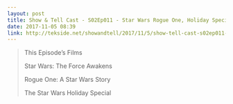 ```yaml
---
layout: post
title: Show & Tell Cast - S02Ep011 - Star Wars Rogue One, Holiday Special & Force Awakens
date: 2017-11-05 08:39
link: http://tekside.net/showandtell/2017/11/5/show-tell-cast-s02ep011-star-wars-rogue-one-holiday-special-force-awakens
---
```


> This Episode’s Films
> 
> Star Wars: The Force Awakens
> 
> Rogue One: A Star Wars Story
> 
> The Star Wars Holiday Special
